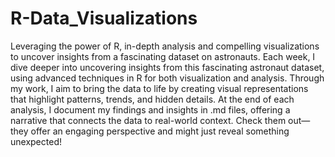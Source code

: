 # R-Data_Visualizations
Leveraging the power of R,  in-depth analysis and compelling visualizations to uncover insights from a fascinating dataset on astronauts.
Each week, I dive deeper into uncovering insights from this fascinating astronaut dataset, using advanced techniques in R for both visualization and analysis. Through my work, I aim to bring the data to life by creating visual representations that highlight patterns, trends, and hidden details. At the end of each analysis, I document my findings and insights in .md files, offering a narrative that connects the data to real-world context. Check them out—they offer an engaging perspective and might just reveal something unexpected!
